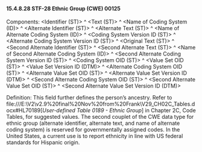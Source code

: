 #### 15.4.8.28 STF-28 Ethnic Group (CWE) 00125

Components: &lt;Identifier (ST)> ^ &lt;Text (ST)> ^ &lt;Name of Coding System (ID)> ^ &lt;Alternate Identifier (ST)> ^ &lt;Alternate Text (ST)> ^ &lt;Name of Alternate Coding System (ID)> ^ &lt;Coding System Version ID (ST)> ^ &lt;Alternate Coding System Version ID (ST)> ^ &lt;Original Text (ST)> ^ &lt;Second Alternate Identifier (ST)> ^ &lt;Second Alternate Text (ST)> ^ &lt;Name of Second Alternate Coding System (ID)> ^ &lt;Second Alternate Coding System Version ID (ST)> ^ &lt;Coding System OID (ST)> ^ &lt;Value Set OID (ST)> ^ &lt;Value Set Version ID (DTM)> ^ &lt;Alternate Coding System OID (ST)> ^ &lt;Alternate Value Set OID (ST)> ^ &lt;Alternate Value Set Version ID (DTM)> ^ &lt;Second Alternate Coding System OID (ST)> ^ &lt;Second Alternate Value Set OID (ST)> ^ &lt;Second Alternate Value Set Version ID (DTM)>

Definition: This field further defines the person’s ancestry. Refer to file:///E:\V2\v2.9%20final%20Nov%20from%20Frank\V29_CH02C_Tables.docx#HL70189[_User-defined Table 0189 - Ethnic Group_] in Chapter 2C, Code Tables, for suggested values. The second couplet of the CWE data type for ethnic group (alternate identifier, alternate text, and name of alternate coding system) is reserved for governmentally assigned codes. In the United States, a current use is to report ethnicity in line with US federal standards for Hispanic origin.
